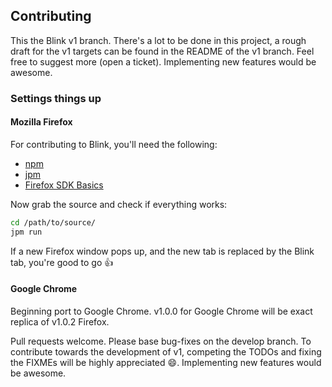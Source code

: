 ## Contributing

This the Blink v1 branch. There's a lot to be done in this project, a rough
draft for the v1 targets can be found in the README of the v1 branch. Feel free
to suggest more (open a ticket). Implementing new features would be awesome.

### Settings things up

#### Mozilla Firefox

For contributing to Blink, you'll need the following:

* [npm](https://nodejs.org/en/download/)
* [jpm](https://www.npmjs.com/package/jpm)
* [Firefox SDK Basics](https://developer.mozilla.org/en-US/Add-ons/SDK/Tutorials#getting-started)

Now grab the source and check if everything works:

```bash
cd /path/to/source/
jpm run
```

If a new Firefox window pops up, and the new tab is replaced by the Blink tab, you're good to go :+1:

#### Google Chrome

Beginning port to Google Chrome. v1.0.0 for Google Chrome will be exact replica of v1.0.2 Firefox.

Pull requests welcome. Please base bug-fixes on the develop branch. To contribute towards the development of v1, competing the TODOs and fixing the FIXMEs will be highly appreciated :smile:. Implementing new features would be awesome.
